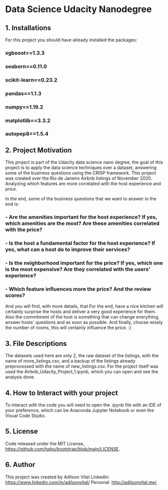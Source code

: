 
# Data Science Udacity Nanodegree 

## 1. Installations

For this project you should have already installed the packages:
### xgboost==1.3.3
### seaborn==0.11.0
### scikit-learn==0.23.2
### pandas==1.1.3
### numpy==1.19.2
### matplotlib==3.3.2
### autopep8==1.5.4


## 2. Project Motivation

This project is part of the Udacity data science nano degree, the goal of this project is to apply the data science
techniques over a dataset, answering some of the business questions using the CRISP framework.
This project was created over the Rio de Janeiro Airbnb listings of November 2020. Analyzing which features are more correlated
with the host experience and price.

In the end, some of the business questions that we want to answer in the end is:

### - Are the amenities important for the host experience? If yes, which amenities are the most? Are these amenities correlated with the price?

### - Is the host a fundamental factor for the host experience? If yes, what can a host do to improve their services?

### - Is the neighborhood important for the price? If yes, which one is the most expensive? Are they correlated with the users' experience?

### - Which feature influences more the price? And the review scores?

And you will find, with more details, that For the end, have a nice kitchen will certainly surprise the hosts and deliver a very good experience 
for them. Also the commitment of the host is something that can change everything, answer hosts' questions and as soon as possible. 
And finally, choose wisely the number of rooms, this will certainly influence the price. :)


## 3. File Descriptions
The datasets used here are only 2, the raw dataset of the listings, with the name of more_listings.csv, and a backup of the listings already 
preprocessed with the name of new_listings.csv. For the project itself was used the Airbnb_Udacity_Project_1.ipynb, which you can open and see
the analysis done.

## 4. How to Interact with your project
To interact with the code you will need to open the .ipynb file with an IDE of your preference, which can be Anaconda Jupyter Notebook or 
even the Visual Code Studio.

## 5. License
Code released under the MIT License, https://github.com/twbs/bootstrap/blob/main/LICENSE.

## 6. Author
This project was created by Adilson Vital 
Linkedin: https://www.linkedin.com/in/adilsonvital/
Personal: http://adilsonvital.me/
